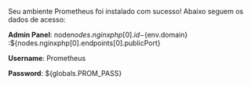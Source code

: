 Seu ambiente Prometheus foi instalado com sucesso! Abaixo seguem os dados de acesso:


**Admin Panel**: node${nodes.nginxphp[0].id}-${env.domain} :${nodes.nginxphp[0].endpoints[0].publicPort}

**Username**: Prometheus

**Password**: ${globals.PROM_PASS} 
